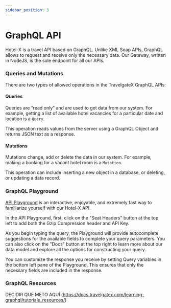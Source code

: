 ```yaml
---
sidebar_position: 3
---
```


# GraphQL API

Hotel-X is a travel API based on GraphQL. Unlike XML Soap APIs, GraphQL allows to request and receive only the necessary data. Our Gateway, written in NodeJS, is the sole endpoint for all our APIs.

### Queries and Mutations

There are two types of allowed operations in the TravelgateX GraphQL APIs:

#### Queries

Queries are “read only” and are used to get data from our system. For example, getting a list of available hotel vacancies for a particular date and location is a `Query`.

This operation reads values from the server using a GraphQL Object and returns JSON text as a response.

#### Mutations

Mutations change, add or delete the data in our system. For example, making a booking for a vacant hotel room is a `Mutation`.

This operation can include inserting a new object in a database, or deleting, or updating a data record.

### GraphQL Playground

[API Playground](/playground/) is an interactive, enjoyable, and extremely fast way to familiarize yourself with our Hotel-X API.

In the API Playground, first, click on the "Seat Headers" button at the top left to add both the Gzip Compression header and API Key.

As you begin typing the query, the Playground will provide autocomplete suggestions for the available fields to complete your query parameters. You can also click on the "Docs" button at the top right to learn more about our data model and explore all the options for constructing your query.

You can customize the response you receive by setting Query variables in the bottom left pane of the Playground. This ensures that only the necessary fields are included in the response.

### GraphQL Resources

DECIDIR QUE METO AQUÍ (https://docs.travelgatex.com/learning-graphql/tutorials_resources/)